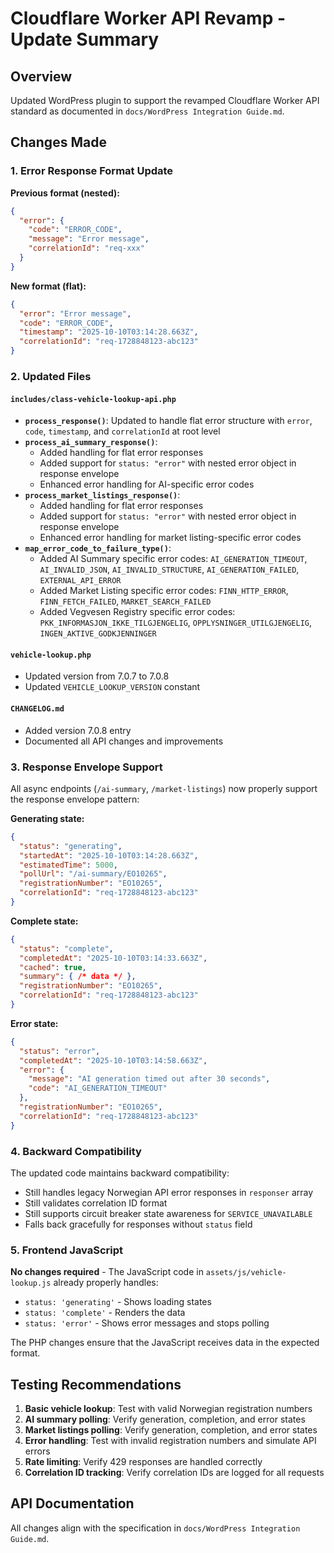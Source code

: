 # Cloudflare Worker API Revamp - Update Summary

## Overview
Updated WordPress plugin to support the revamped Cloudflare Worker API standard as documented in `docs/WordPress Integration Guide.md`.

## Changes Made

### 1. Error Response Format Update
**Previous format (nested):**
```json
{
  "error": {
    "code": "ERROR_CODE",
    "message": "Error message",
    "correlationId": "req-xxx"
  }
}
```

**New format (flat):**
```json
{
  "error": "Error message",
  "code": "ERROR_CODE",
  "timestamp": "2025-10-10T03:14:28.663Z",
  "correlationId": "req-1728848123-abc123"
}
```

### 2. Updated Files

#### `includes/class-vehicle-lookup-api.php`
- **`process_response()`**: Updated to handle flat error structure with `error`, `code`, `timestamp`, and `correlationId` at root level
- **`process_ai_summary_response()`**: 
  - Added handling for flat error responses
  - Added support for `status: "error"` with nested error object in response envelope
  - Enhanced error handling for AI-specific error codes
- **`process_market_listings_response()`**:
  - Added handling for flat error responses
  - Added support for `status: "error"` with nested error object in response envelope
  - Enhanced error handling for market listing-specific error codes
- **`map_error_code_to_failure_type()`**: 
  - Added AI Summary specific error codes: `AI_GENERATION_TIMEOUT`, `AI_INVALID_JSON`, `AI_INVALID_STRUCTURE`, `AI_GENERATION_FAILED`, `EXTERNAL_API_ERROR`
  - Added Market Listing specific error codes: `FINN_HTTP_ERROR`, `FINN_FETCH_FAILED`, `MARKET_SEARCH_FAILED`
  - Added Vegvesen Registry specific error codes: `PKK_INFORMASJON_IKKE_TILGJENGELIG`, `OPPLYSNINGER_UTILGJENGELIG`, `INGEN_AKTIVE_GODKJENNINGER`

#### `vehicle-lookup.php`
- Updated version from 7.0.7 to 7.0.8
- Updated `VEHICLE_LOOKUP_VERSION` constant

#### `CHANGELOG.md`
- Added version 7.0.8 entry
- Documented all API changes and improvements

### 3. Response Envelope Support

All async endpoints (`/ai-summary`, `/market-listings`) now properly support the response envelope pattern:

**Generating state:**
```json
{
  "status": "generating",
  "startedAt": "2025-10-10T03:14:28.663Z",
  "estimatedTime": 5000,
  "pollUrl": "/ai-summary/EO10265",
  "registrationNumber": "EO10265",
  "correlationId": "req-1728848123-abc123"
}
```

**Complete state:**
```json
{
  "status": "complete",
  "completedAt": "2025-10-10T03:14:33.663Z",
  "cached": true,
  "summary": { /* data */ },
  "registrationNumber": "EO10265",
  "correlationId": "req-1728848123-abc123"
}
```

**Error state:**
```json
{
  "status": "error",
  "completedAt": "2025-10-10T03:14:58.663Z",
  "error": {
    "message": "AI generation timed out after 30 seconds",
    "code": "AI_GENERATION_TIMEOUT"
  },
  "registrationNumber": "EO10265",
  "correlationId": "req-1728848123-abc123"
}
```

### 4. Backward Compatibility

The updated code maintains backward compatibility:
- Still handles legacy Norwegian API error responses in `responser` array
- Still validates correlation ID format
- Still supports circuit breaker state awareness for `SERVICE_UNAVAILABLE`
- Falls back gracefully for responses without `status` field

### 5. Frontend JavaScript

**No changes required** - The JavaScript code in `assets/js/vehicle-lookup.js` already properly handles:
- `status: 'generating'` - Shows loading states
- `status: 'complete'` - Renders the data
- `status: 'error'` - Shows error messages and stops polling

The PHP changes ensure that the JavaScript receives data in the expected format.

## Testing Recommendations

1. **Basic vehicle lookup**: Test with valid Norwegian registration numbers
2. **AI summary polling**: Verify generation, completion, and error states
3. **Market listings polling**: Verify generation, completion, and error states
4. **Error handling**: Test with invalid registration numbers and simulate API errors
5. **Rate limiting**: Verify 429 responses are handled correctly
6. **Correlation ID tracking**: Verify correlation IDs are logged for all requests

## API Documentation

All changes align with the specification in `docs/WordPress Integration Guide.md`.
